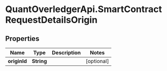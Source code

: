 # QuantOverledgerApi.SmartContractRequestDetailsOrigin

## Properties

Name | Type | Description | Notes
------------ | ------------- | ------------- | -------------
**originId** | **String** |  | [optional] 


